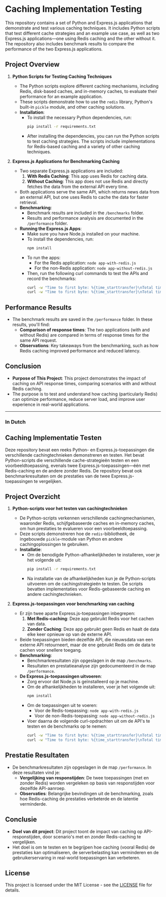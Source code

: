 # Caching Implementation Testing

This repository contains a set of Python and Express.js applications that demonstrate and test various caching techniques. It includes Python scripts that test different cache strategies and an example use case, as well as two Express.js applications—one using Redis caching and the other without it. The repository also includes benchmark results to compare the performance of the two Express.js applications.

## Project Overview

1. **Python Scripts for Testing Caching Techniques**
   - The Python scripts explore different caching mechanisms, including Redis, disk-based caches, and in-memory caches, to evaluate their performance for an example application.
   - These scripts demonstrate how to use the `redis` library, Python's built-in `pickle` module, and other caching solutions.
   - **Installation**:
     - To install the necessary Python dependencies, run:
       ```bash
       pip install -r requirements.txt
       ```
     - After installing the dependencies, you can run the Python scripts to test caching strategies. The scripts include implementations for Redis-based caching and a variety of other caching techniques.

2. **Express.js Applications for Benchmarking Caching**
   - Two separate Express.js applications are included:
     1. **With Redis Caching**: This app uses Redis for caching data.
     2. **Without Caching**: This app does not use Redis and directly fetches the data from the external API every time.
   - Both applications serve the same API, which returns news data from an external API, but one uses Redis to cache the data for faster retrieval.
   - **Benchmarking**:
     - Benchmark results are included in the `/benchmarks` folder.
     - Results and performance analysis are documented in the `/performance` folder.
   - **Running the Express.js Apps**:
     - Make sure you have Node.js installed on your machine.
     - To install the dependencies, run:
       ```bash
       npm install
       ```
     - To run the apps:
       - For the Redis application: `node app-with-redis.js`
       - For the non-Redis application: `node app-without-redis.js`
     - Then, run the following curl commands to test the APIs and record the benchmarks:
       ```bash
       curl -w "Time to first byte: %{time_starttransfer}\nTotal time: %{time_total}\n" -o /dev/null -s http://localhost:8000/news
       curl -w "Time to first byte: %{time_starttransfer}\nTotal time: %{time_total}\n" -o /dev/null -s http://localhost:8001/news
       ```

## Performance Results

- The benchmark results are saved in the `/performance` folder. In these results, you'll find:
  - **Comparison of response times**: The two applications (with and without Redis) are compared in terms of response times for the same API request.
  - **Observations**: Key takeaways from the benchmarking, such as how Redis caching improved performance and reduced latency.
  
## Conclusion

- **Purpose of This Project**: This project demonstrates the impact of caching on API response times, comparing scenarios with and without Redis caching.
- The purpose is to test and understand how caching (particularly Redis) can optimize performance, reduce server load, and improve user experience in real-world applications.
  
---

### In Dutch

## Caching Implementatie Testen

Deze repository bevat een reeks Python- en Express.js-toepassingen die verschillende cachingtechnieken demonstreren en testen. Het bevat Python-scripts die verschillende cache-strategieën testen en een voorbeeldtoepassing, evenals twee Express.js-toepassingen—één met Redis-caching en de andere zonder Redis. De repository bevat ook benchmarkresultaten om de prestaties van de twee Express.js-toepassingen te vergelijken.

## Project Overzicht

1. **Python-scripts voor het testen van cachingtechnieken**
   - De Python-scripts verkennen verschillende cachingmechanismen, waaronder Redis, schijfgebaseerde caches en in-memory caches, om hun prestaties te evalueren voor een voorbeeldtoepassing.
   - Deze scripts demonstreren hoe de `redis`-bibliotheek, de ingebouwde `pickle`-module van Python en andere cachingoplossingen te gebruiken.
   - **Installatie**:
     - Om de benodigde Python-afhankelijkheden te installeren, voer je het volgende uit:
       ```bash
       pip install -r requirements.txt
       ```
     - Na installatie van de afhankelijkheden kun je de Python-scripts uitvoeren om de cachingstrategieën te testen. De scripts bevatten implementaties voor Redis-gebaseerde caching en andere cachingtechnieken.

2. **Express.js-toepassingen voor benchmarking van caching**
   - Er zijn twee aparte Express.js-toepassingen inbegrepen:
     1. **Met Redis-caching**: Deze app gebruikt Redis voor het cachen van data.
     2. **Zonder Caching**: Deze app gebruikt geen Redis en haalt de data elke keer opnieuw op van de externe API.
   - Beide toepassingen bieden dezelfde API, die nieuwsdata van een externe API retourneert, maar de ene gebruikt Redis om de data te cachen voor snellere toegang.
   - **Benchmarking**:
     - Benchmarkresultaten zijn opgeslagen in de map `/benchmarks`.
     - Resultaten en prestatieanalyse zijn gedocumenteerd in de map `/performance`.
   - **De Express.js-toepassingen uitvoeren**:
     - Zorg ervoor dat Node.js is geïnstalleerd op je machine.
     - Om de afhankelijkheden te installeren, voer je het volgende uit:
       ```bash
       npm install
       ```
     - Om de toepassingen uit te voeren:
       - Voor de Redis-toepassing: `node app-with-redis.js`
       - Voor de non-Redis-toepassing: `node app-without-redis.js`
     - Voer daarna de volgende curl-opdrachten uit om de API's te testen en de benchmarks op te nemen:
       ```bash
       curl -w "Time to first byte: %{time_starttransfer}\nTotal time: %{time_total}\n" -o /dev/null -s http://localhost:8000/news
       curl -w "Time to first byte: %{time_starttransfer}\nTotal time: %{time_total}\n" -o /dev/null -s http://localhost:8001/news
       ```

## Prestatie Resultaten

- De benchmarkresultaten zijn opgeslagen in de map `/performance`. In deze resultaten vind je:
  - **Vergelijking van responstijden**: De twee toepassingen (met en zonder Redis) worden vergeleken op basis van responstijden voor dezelfde API-aanroep.
  - **Observaties**: Belangrijke bevindingen uit de benchmarking, zoals hoe Redis-caching de prestaties verbeterde en de latentie verminderde.
  
## Conclusie

- **Doel van dit project**: Dit project toont de impact van caching op API-responstijden, door scenario's met en zonder Redis-caching te vergelijken.
- Het doel is om te testen en te begrijpen hoe caching (vooral Redis) de prestaties kan optimaliseren, de serverbelasting kan verminderen en de gebruikerservaring in real-world toepassingen kan verbeteren.


## License

This project is licensed under the MIT License - see the [LICENSE](LICENSE) file for details.
